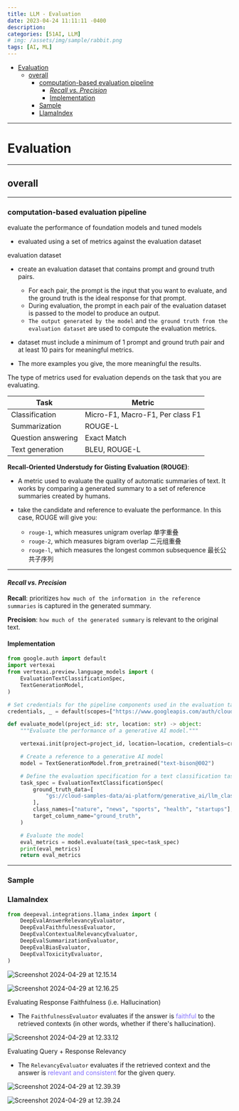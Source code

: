 ```yaml
---
title: LLM - Evaluation
date: 2023-04-24 11:11:11 -0400
description:
categories: [51AI, LLM]
# img: /assets/img/sample/rabbit.png
tags: [AI, ML]
---
```


- [Evaluation](#evaluation)
  - [overall](#overall)
    - [computation-based evaluation pipeline](#computation-based-evaluation-pipeline)
      - [*Recall vs. Precision*](#recall-vs-precision)
      - [Implementation](#implementation)
    - [Sample](#sample)
    - [LlamaIndex](#llamaindex)

---

# Evaluation

---

## overall

---

### computation-based evaluation pipeline

evaluate the performance of foundation models and tuned models

- evaluated using a set of metrics against the evaluation dataset

evaluation dataset
- create an evaluation dataset that contains prompt and ground truth pairs.
  - For each pair, the prompt is the input that you want to evaluate, and the ground truth is the ideal response for that prompt.
  - During evaluation, the prompt in each pair of the evaluation dataset is passed to the model to produce an output.
  - `The output generated by the model` and `the ground truth from the evaluation dataset` are used to compute the evaluation metrics.

- dataset must include a minimum of 1 prompt and ground truth pair and at least 10 pairs for meaningful metrics.

- The more examples you give, the more meaningful the results.


The type of metrics used for evaluation depends on the task that you are evaluating.

| Task               | Metric                           |
| ------------------ | -------------------------------- |
| Classification     | Micro-F1, Macro-F1, Per class F1 |
| Summarization      | ROUGE-L                          |
| Question answering | Exact Match                      |
| Text generation    | BLEU, ROUGE-L                    |


**Recall-Oriented Understudy for Gisting Evaluation (ROUGE)**:
- A metric used to evaluate the quality of automatic summaries of text. It works by comparing a generated summary to a set of reference summaries created by humans.

- take the candidate and reference to evaluate the performance. In this case, ROUGE will give you:
  - `rouge-1`, which measures unigram overlap 单字重叠
  - `rouge-2`, which measures bigram overlap 二元组重叠
  - `rouge-l`, which measures the longest common subsequence 最长公共子序列

---

#### *Recall vs. Precision*

**Recall**: prioritizes `how much of the information in the reference summaries` is captured in the generated summary.

**Precision**: `how much of the generated summary` is relevant to the original text.


#### Implementation

```py
from google.auth import default
import vertexai
from vertexai.preview.language_models import (
    EvaluationTextClassificationSpec,
    TextGenerationModel,
)

# Set credentials for the pipeline components used in the evaluation task
credentials, _ = default(scopes=["https://www.googleapis.com/auth/cloud-platform"])

def evaluate_model(project_id: str, location: str) -> object:
    """Evaluate the performance of a generative AI model."""

    vertexai.init(project=project_id, location=location, credentials=credentials)

    # Create a reference to a generative AI model
    model = TextGenerationModel.from_pretrained("text-bison@002")

    # Define the evaluation specification for a text classification task
    task_spec = EvaluationTextClassificationSpec(
        ground_truth_data=[
            "gs://cloud-samples-data/ai-platform/generative_ai/llm_classification_bp_input_prompts_with_ground_truth.jsonl"
        ],
        class_names=["nature", "news", "sports", "health", "startups"],
        target_column_name="ground_truth",
    )

    # Evaluate the model
    eval_metrics = model.evaluate(task_spec=task_spec)
    print(eval_metrics)
    return eval_metrics
```





---

### Sample

### LlamaIndex

```py
from deepeval.integrations.llama_index import (
    DeepEvalAnswerRelevancyEvaluator,
    DeepEvalFaithfulnessEvaluator,
    DeepEvalContextualRelevancyEvaluator,
    DeepEvalSummarizationEvaluator,
    DeepEvalBiasEvaluator,
    DeepEvalToxicityEvaluator,
)
```

![Screenshot 2024-04-29 at 12.15.14](/assets/img/Screenshot%202024-04-29%20at%2012.15.14_xjzmg6dsi.png)

![Screenshot 2024-04-29 at 12.16.25](/assets/img/Screenshot%202024-04-29%20at%2012.16.25_1t3jx1uox.png)

Evaluating Response Faithfulness (i.e. Hallucination)

- The `FaithfulnessEvaluator` evaluates if the answer is <font color=LightSlateBlue> faithful </font> to the retrieved contexts (in other words, whether if there's hallucination).

![Screenshot 2024-04-29 at 12.33.12](/assets/img/Screenshot%202024-04-29%20at%2012.33.12_frl8djwa0.png)

Evaluating Query + Response Relevancy

- The `RelevancyEvaluator` evaluates if the retrieved context and the answer is <font color=LightSlateBlue> relevant and consistent </font> for the given query.

![Screenshot 2024-04-29 at 12.39.39](/assets/img/Screenshot%202024-04-29%20at%2012.39.39.png)

![Screenshot 2024-04-29 at 12.39.24](/assets/img/Screenshot%202024-04-29%20at%2012.39.24.png)
